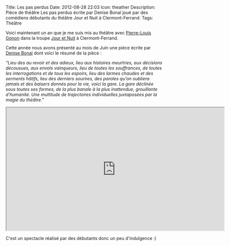 Title: Les pas perdus
Date: 2012-08-28 22:03
Icon: theather
Description: Pièce de théâtre Les pas perdus écrite par Denise Bonal joué par des comédiens débutants du théâtre Jour et Nuit à Clermont-Ferrand.
Tags: Théâtre


Voici maintenant un an que je me suis mis au théâtre avec [Pierre-Louis Gonon](http://piiwa.fr) dans la troupe [Jour et Nuit](http://www.theatre-jouretnuit.fr/) à Clermont-Ferrand.

Cette année nous avons présenté au mois de Juin une pièce écrite par [Denise Bonal](http://fr.wikipedia.org/wiki/Denise_Bonal) dont voici le résumé de la pièce :

*"Lieu des au revoir et des adieux, lieu aux histoires meurtries, aux décisions décousues, aux envols vainqueurs, lieu de toutes les souffrances, de toutes les interrogations et de tous les espoirs, lieu des larmes chaudes et des serments hâtifs, lieu des derniers sourires, des paroles qu'on oubliera jamais et des baisers donnés pour la vie, voici la gare. La gare déclinée sous toutes ses formes, de la plus banale à la plus inattendue, grouillante d'humanité. Une multitude de trajectoires individuelles juxtaposées par la magie du théâtre."*


<iframe width="700" height="395" src="http://www.youtube.com/embed/a0uyOulyUJs" allowfullscreen></iframe>

C'est un spectacle réalisé par des débutants donc un peu d'indulgence :)
